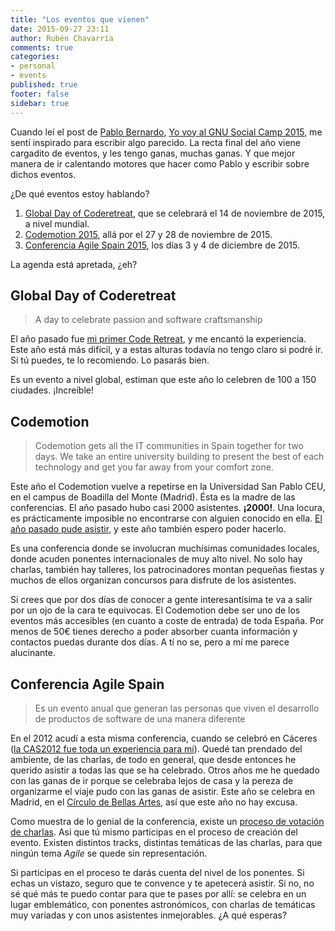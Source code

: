 ```yaml
---
title: "Los eventos que vienen"
date: 2015-09-27 23:11
author: Rubén Chavarría
comments: true
categories: 
- personal
- events
published: true
footer: false
sidebar: true
---
```


Cuando leí el post de [Pablo Bernardo], [Yo voy al GNU Social Camp 2015], me
sentí inspirado para escribir algo parecido. La recta final del año viene
cargadito de eventos, y les tengo ganas, muchas ganas. Y que mejor manera de ir
calentando motores que hacer como Pablo y escribir sobre dichos eventos.

¿De qué eventos estoy hablando?

1. [Global Day of Coderetreat], que se celebrará el 14 de noviembre de 2015, a
   nivel mundial.
3. [Codemotion 2015], allá por el 27 y 28 de noviembre de 2015.
3. [Conferencia Agile Spain 2015], los días 3 y 4 de diciembre de 2015.

La agenda está apretada, ¿eh?

<!-- more -->

## Global Day of Coderetreat

> A day to celebrate passion and software craftsmanship

El año pasado fue [mi primer Code Retreat], y me encantó la experiencia. Este
año está más difícil, y a estas alturas todavía no tengo claro si podré ir. Si
tú puedes, te lo recomiendo. Lo pasarás bien. 

Es un evento a nivel global, estiman que este año lo celebren de 100 a 150
ciudades. ¡Increíble!

## Codemotion

> Codemotion gets all the IT communities in Spain together for two days. We
take an entire university building to present the best of each technology and
get you far away from your comfort zone.

Este año el Codemotion vuelve a repetirse en la Universidad San Pablo CEU, en
el campus de Boadilla del Monte (Madrid). Ésta es la madre de las conferencias.
El año pasado hubo casi 2000 asistentes. **¡2000!**. Una locura, es
prácticamente imposible no encontrarse con alguien conocido en ella.
[El año pasado pude asistir], y este año también espero poder hacerlo.

Es una conferencia donde se involucran muchísimas comunidades locales, donde
acuden ponentes internacionales de muy alto nivel. No solo hay charlas, también
hay talleres, los patrocinadores montan pequeñas fiestas y muchos de ellos
organizan concursos para disfrute de los asistentes.

Si crees que por dos días de conocer a gente interesantísima te va a salir por
un ojo de la cara te equivocas. El Codemotion debe ser uno de los eventos más
accesibles (en cuanto a coste de entrada) de toda España. Por menos de 50€
tienes derecho a poder absorber cuanta información y contactos puedas durante
dos días. A tí no se, pero a mí me parece alucinante.

## Conferencia Agile Spain

> Es un evento anual que generan las personas que viven el desarrollo de
productos de software de una manera diferente

En el 2012 acudí a esta misma conferencia, cuando se celebró en Cáceres
([la CAS2012 fue toda un experiencia para mí]). Quedé tan prendado del ambiente, de
las charlas, de todo en general, que desde entonces he querido asistir a todas
las que se ha celebrado. Otros años me he quedado con las ganas de ir porque se
celebraba lejos de casa y la pereza de organizarme el viaje pudo con las ganas
de asistir. Este año se celebra en Madrid, en el [Círculo de Bellas Artes], así
que este año no hay excusa.

Como muestra de lo genial de la conferencia, existe un
[proceso de votación de charlas]. Asi que tú mismo participas en el proceso de
creación del evento. Existen distintos tracks, distintas temáticas de las
charlas, para que ningún tema *Agile* se quede sin representación.

Si participas en el proceso te darás cuenta del nivel de los ponentes. Si echas
un vistazo, seguro que te convence y te apetecerá asistir. Si no, no sé qué más
te puedo contar para que te pases por allí: se celebra en un lugar emblemático,
con ponentes astronómicos, con charlas de temáticas muy variadas y con unos
asistentes inmejorables. ¿A qué esperas?

[Pablo Bernardo]: https://twitter.com/voylinux
[Yo voy al GNU Social Camp 2015]: http://voylinux.com/yo-voy-al-gnu-social-camp-2015/
[Global Day of Coderetreat]: http://globalday.coderetreat.org/
[Conferencia Agile Spain 2015]: http://cas2015.agile-spain.org/
[Codemotion 2015]: http://2015.codemotion.es/
[mi primer Code Retreat]: /blog/2014/11/18/mi-primer-code-retreat/
[El año pasado pude asistir]: /blog/2014/11/29/notas-codemotion-2014/
[la CAS2012 fue toda un experiencia para mí]: /blog/2012/11/08/mi-experiencia-en-la-cas2012/
[Círculo de Bellas Artes]: http://www.circulobellasartes.com/
[proceso de votación de charlas]: https://trello.com/chairscas2015
